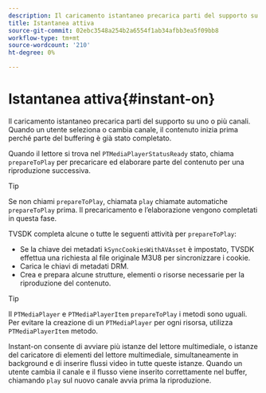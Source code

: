 ```yaml
---
description: Il caricamento istantaneo precarica parti del supporto su uno o più canali. Quando un utente seleziona o cambia canale, il contenuto inizia prima perché parte del buffering è già stato completato.
title: Istantanea attiva
source-git-commit: 02ebc3548a254b2a6554f1ab34afbb3ea5f09bb8
workflow-type: tm+mt
source-wordcount: '210'
ht-degree: 0%

---
```


# Istantanea attiva{#instant-on}

Il caricamento istantaneo precarica parti del supporto su uno o più canali. Quando un utente seleziona o cambia canale, il contenuto inizia prima perché parte del buffering è già stato completato.

Quando il lettore si trova nel `PTMediaPlayerStatusReady` stato, chiama `prepareToPlay` per precaricare ed elaborare parte del contenuto per una riproduzione successiva.

>[!TIP]
>
>Se non chiami `prepareToPlay`, chiamata `play` chiamate automatiche `prepareToPlay` prima. Il precaricamento e l’elaborazione vengono completati in questa fase.

TVSDK completa alcune o tutte le seguenti attività per `prepareToPlay`:

* Se la chiave dei metadati `kSyncCookiesWithAVAsset` è impostato, TVSDK effettua una richiesta al file originale M3U8 per sincronizzare i cookie.
* Carica le chiavi di metadati DRM.
* Crea e prepara alcune strutture, elementi o risorse necessarie per la riproduzione del contenuto.

>[!TIP]
>
>Il `PTMediaPlayer` e `PTMediaPlayerItem` `prepareToPlay` i metodi sono uguali. Per evitare la creazione di un `PTMediaPlayer` per ogni risorsa, utilizza `PTMediaPlayerItem` metodo.

Instant-on consente di avviare più istanze del lettore multimediale, o istanze del caricatore di elementi del lettore multimediale, simultaneamente in background e di inserire flussi video in tutte queste istanze. Quando un utente cambia il canale e il flusso viene inserito correttamente nel buffer, chiamando `play` sul nuovo canale avvia prima la riproduzione.
